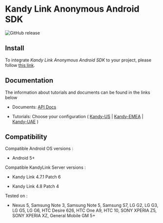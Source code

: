 # Kandy Link Anonymous Android SDK

<p>
    <img alt="GitHub release" src="https://img.shields.io/github/v/release/kandy-io/kandy-anonymous-android-sdk">
</p>

## Install

To integrate *Kandy Link Anonymous Android SDK* to your project, please follow [this link](https://kandy-io.github.io/kandy-anonymous-android-sdk/tutorials/#/?id=adding-anonymous-call-mobile-sdk-dependency-to-your-project).

## Documentation

The information about tutorials and documents can be found in the links below

* Documents: [API Docs](https://kandy-io.github.io/kandy-anonymous-android-sdk/docs)

* Tutorials: Choose your configuration ( [Kandy-US](https://kandy-io.github.io/kandy-anonymous-android-sdk/tutorials/?SUBSCRIPTIONFQDN=spidr-ucc.genband.com&WEBSOCKETFQDN=spidr-ucc.genband.com&ICESERVER1=turn-ucc-1.genband.com&ICESERVER2=turn-ucc-2.genband.com) | [Kandy-EMEA](https://kandy-io.github.io/kandy-anonymous-android-sdk/tutorials/?SUBSCRIPTIONFQDN=spidr-em.genband.com&WEBSOCKETFQDN=spidr-em.genband.com&ICESERVER1=turn-em-1.genband.com&ICESERVER2=turn-em-2.genband.com) | [Kandy-UAE](https://kandy-io.github.io/kandy-anonymous-android-sdk/tutorials/?SUBSCRIPTIONFQDN=ct-webrtc.etisalat.ae&WEBSOCKETFQDN=ct-webrtc.etisalat.ae&ICESERVER1=ct-turn1.etisalat.ae&ICESERVER2=ct-turn2.etisalat.ae) )

## Compatibility

Compatible Android OS versions :

* Android 5+ 

Compatible KandyLink Server versions :

* Kandy Link 4.7.1 Patch 6

* Kandy Link 4.8 Patch 4

Tested on :

* Nexus 5, Samsung Note 3, Samsung Note 5, Samsung S7, LG G2, LG G3, LG G5, LG G6, HTC Desire 626, HTC One A9, HTC 10, SONY XPERIA Z5, SONY XPERIA XZ, General Mobile GM 5+



